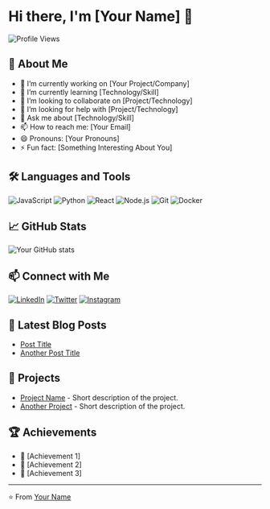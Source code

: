 # Hi there, I'm [Your Name] 👋

![Profile Views](https://komarev.com/ghpvc/?username=yourusername&color=blue)

## 🚀 About Me

- 🔭 I’m currently working on [Your Project/Company]
- 🌱 I’m currently learning [Technology/Skill]
- 👯 I’m looking to collaborate on [Project/Technology]
- 🤔 I’m looking for help with [Project/Technology]
- 💬 Ask me about [Technology/Skill]
- 📫 How to reach me: [Your Email]
- 😄 Pronouns: [Your Pronouns]
- ⚡ Fun fact: [Something Interesting About You]

## 🛠️ Languages and Tools

![JavaScript](https://img.shields.io/badge/-JavaScript-black?style=flat-square&logo=javascript)
![Python](https://img.shields.io/badge/-Python-black?style=flat-square&logo=python)
![React](https://img.shields.io/badge/-React-black?style=flat-square&logo=react)
![Node.js](https://img.shields.io/badge/-Node.js-black?style=flat-square&logo=node.js)
![Git](https://img.shields.io/badge/-Git-black?style=flat-square&logo=git)
![Docker](https://img.shields.io/badge/-Docker-black?style=flat-square&logo=docker)

## 📈 GitHub Stats

![Your GitHub stats](https://github-readme-stats.vercel.app/api?username=yourusername&show_icons=true&theme=radical)

## 📫 Connect with Me

[![LinkedIn](https://img.shields.io/badge/-LinkedIn-blue?style=flat-square&logo=linkedin)](https://www.linkedin.com/in/yourprofile)
[![Twitter](https://img.shields.io/badge/-Twitter-blue?style=flat-square&logo=twitter)](https://twitter.com/yourhandle)
[![Instagram](https://img.shields.io/badge/-Instagram-purple?style=flat-square&logo=instagram)](https://instagram.com/yourhandle)

## 📝 Latest Blog Posts

<!-- BLOG-POST-LIST:START -->
- [Post Title](https://yourblog.com/post)
- [Another Post Title](https://yourblog.com/post)
<!-- BLOG-POST-LIST:END -->

## 🎨 Projects

- [Project Name](https://github.com/yourusername/projectname) - Short description of the project.
- [Another Project](https://github.com/yourusername/anotherproject) - Short description of the project.

## 🏆 Achievements

- 🥇 [Achievement 1]
- 🥈 [Achievement 2]
- 🥉 [Achievement 3]

---

⭐️ From [Your Name](https://github.com/yourusername)
